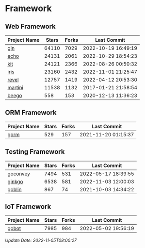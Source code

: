 # Framework

## Web Framework
| Project Name | Stars | Forks | Last Commit |
| ------------ | ----- | ----- | ----------- |
| [gin](https://github.com/gin-gonic/gin) | 64110 | 7029 | 2022-10-19 16:49:19 |
| [echo](https://github.com/labstack/echo) | 24131 | 2061 | 2022-10-29 18:54:23 |
| [kit](https://github.com/go-kit/kit) | 24121 | 2366 | 2022-08-26 00:50:32 |
| [iris](https://github.com/kataras/iris) | 23160 | 2432 | 2022-11-01 21:25:47 |
| [revel](https://github.com/revel/revel) | 12757 | 1419 | 2022-04-12 20:53:30 |
| [martini](https://github.com/go-martini/martini) | 11538 | 1132 | 2017-01-21 21:58:54 |
| [beego](https://github.com/astaxie/beego) | 558 | 153 | 2020-12-13 11:36:23 |

## ORM Framework
| Project Name | Stars | Forks | Last Commit |
| ------------ | ----- | ----- | ----------- |
| [gorm](https://github.com/jinzhu/gorm) | 529 | 157 | 2021-11-20 01:15:37 |

## Testing Framework
| Project Name | Stars | Forks | Last Commit |
| ------------ | ----- | ----- | ----------- |
| [goconvey](https://github.com/smartystreets/goconvey) | 7494 | 531 | 2022-05-17 18:39:55 |
| [ginkgo](https://github.com/onsi/ginkgo) | 6538 | 581 | 2022-11-03 12:00:03 |
| [goblin](https://github.com/franela/goblin) | 867 | 74 | 2021-10-03 14:34:22 |

## IoT Framework
| Project Name | Stars | Forks | Last Commit |
| ------------ | ----- | ----- | ----------- |
| [gobot](https://github.com/hybridgroup/gobot) | 7985 | 984 | 2022-05-02 19:56:19 |

*Update Date: 2022-11-05T08:00:27*